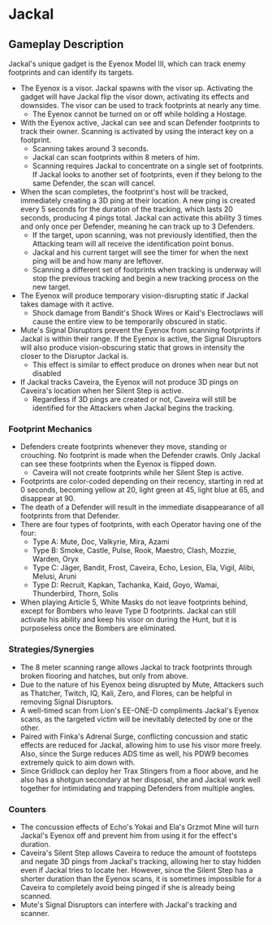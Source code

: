 # Jackal

## Gameplay Description

Jackal's unique gadget is the Eyenox Model III, which can track enemy footprints and can identify its targets.

- The Eyenox is a visor. Jackal spawns with the visor up. Activating the gadget will have Jackal flip the visor down, activating its effects and downsides. The visor can be used to track footprints at nearly any time.
  - The Eyenox cannot be turned on or off while holding a Hostage.
- With the Eyenox active, Jackal can see and scan Defender footprints to track their owner. Scanning is activated by using the interact key on a footprint.
  - Scanning takes around 3 seconds.
  - Jackal can scan footprints within 8 meters of him.
  - Scanning requires Jackal to concentrate on a single set of footprints. If Jackal looks to another set of footprints, even if they belong to the same Defender, the scan will cancel.
- When the scan completes, the footprint's host will be tracked, immediately creating a 3D ping at their location. A new ping is created every 5 seconds for the duration of the tracking, which lasts 20 seconds, producing 4 pings total. Jackal can activate this ability 3 times and only once per Defender, meaning he can track up to 3 Defenders.
  - If the target, upon scanning, was not previously identified, then the Attacking team will all receive the identification point bonus.
  - Jackal and his current target will see the timer for when the next ping will be and how many are leftover.
  - Scanning a different set of footprints when tracking is underway will stop the previous tracking and begin a new tracking process on the new target.
- The Eyenox will produce temporary vision-disrupting static if Jackal takes damage with it active.
  - Shock damage from Bandit's Shock Wires or Kaid's Electroclaws will cause the entire view to be temporarily obscured in static.
- Mute's Signal Disruptors prevent the Eyenox from scanning footprints if Jackal is within their range. If the Eyenox is active, the Signal Disruptors will also produce vision-obscuring static that grows in intensity the closer to the Disruptor Jackal is.
  - This effect is similar to effect produce on drones when near but not disabled
- If Jackal tracks Caveira, the Eyenox will not produce 3D pings on Caveira's location when her Silent Step is active.
  - Regardless if 3D pings are created or not, Caveira will still be identified for the Attackers when Jackal begins the tracking.

### Footprint Mechanics

- Defenders create footprints whenever they move, standing or crouching. No footprint is made when the Defender crawls. Only Jackal can see these footprints when the Eyenox is flipped down.
  - Caveira will not create footprints while her Silent Step is active.
- Footprints are color-coded depending on their recency, starting in red at 0 seconds, becoming yellow at 20, light green at 45, light blue at 65, and disappear at 90.
- The death of a Defender will result in the immediate disappearance of all footprints from that Defender.
- There are four types of footprints, with each Operator having one of the four:
  - Type A: Mute, Doc, Valkyrie, Mira, Azami
  - Type B: Smoke, Castle, Pulse, Rook, Maestro, Clash, Mozzie, Warden, Oryx
  - Type C: Jäger, Bandit, Frost, Caveira, Echo, Lesion, Ela, Vigil, Alibi, Melusi, Aruni
  - Type D: Recruit, Kapkan, Tachanka, Kaid, Goyo, Wamai, Thunderbird, Thorn, Solis
- When playing Article 5, White Masks do not leave footprints behind, except for Bombers who leave Type D footprints. Jackal can still activate his ability and keep his visor on during the Hunt, but it is purposeless once the Bombers are eliminated.

### Strategies/Synergies

- The 8 meter scanning range allows Jackal to track footprints through broken flooring and hatches, but only from above.
- Due to the nature of his Eyenox being disrupted by Mute, Attackers such as Thatcher, Twitch, IQ, Kali, Zero, and Flores, can be helpful in removing Signal Disruptors.
- A well-timed scan from Lion's EE-ONE-D compliments Jackal's Eyenox scans, as the targeted victim will be inevitably detected by one or the other.
- Paired with Finka's Adrenal Surge, conflicting concussion and static effects are reduced for Jackal, allowing him to use his visor more freely. Also, since the Surge reduces ADS time as well, his PDW9 becomes extremely quick to aim down with.
- Since Gridlock can deploy her Trax Stingers from a floor above, and he also has a shotgun secondary at her disposal, she and Jackal work well together for intimidating and trapping Defenders from multiple angles.

### Counters

- The concussion effects of Echo's Yokai and Ela's Grzmot Mine will turn Jackal's Eyenox off and prevent him from using it for the effect's duration.
- Caveira's Silent Step allows Caveira to reduce the amount of footsteps and negate 3D pings from Jackal's tracking, allowing her to stay hidden even if Jackal tries to locate her. However, since the Silent Step has a shorter duration than the Eyenox scans, it is sometimes impossible for a Caveira to completely avoid being pinged if she is already being scanned.
- Mute's Signal Disruptors can interfere with Jackal's tracking and scanner.
